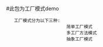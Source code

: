#此包为工厂模式demo
```
   工厂模式分为以下三种:
                       简单工厂模式
                       多工厂方法模式
                       抽象工厂模式 
```